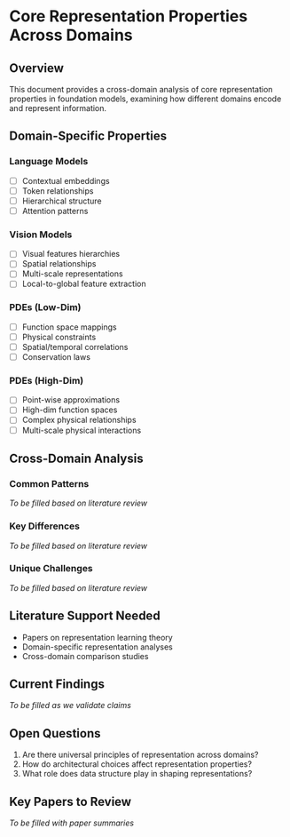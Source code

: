 # Core Representation Properties Across Domains

## Overview
This document provides a cross-domain analysis of core representation properties in foundation models, examining how different domains encode and represent information.

## Domain-Specific Properties

### Language Models
- [ ] Contextual embeddings
- [ ] Token relationships
- [ ] Hierarchical structure
- [ ] Attention patterns

### Vision Models
- [ ] Visual features hierarchies
- [ ] Spatial relationships
- [ ] Multi-scale representations
- [ ] Local-to-global feature extraction

### PDEs (Low-Dim)
- [ ] Function space mappings
- [ ] Physical constraints
- [ ] Spatial/temporal correlations
- [ ] Conservation laws

### PDEs (High-Dim)
- [ ] Point-wise approximations
- [ ] High-dim function spaces
- [ ] Complex physical relationships
- [ ] Multi-scale physical interactions

## Cross-Domain Analysis

### Common Patterns
*To be filled based on literature review*

### Key Differences
*To be filled based on literature review*

### Unique Challenges
*To be filled based on literature review*

## Literature Support Needed
- Papers on representation learning theory
- Domain-specific representation analyses
- Cross-domain comparison studies

## Current Findings
*To be filled as we validate claims*

## Open Questions
1. Are there universal principles of representation across domains?
2. How do architectural choices affect representation properties?
3. What role does data structure play in shaping representations?

## Key Papers to Review
*To be filled with paper summaries*

